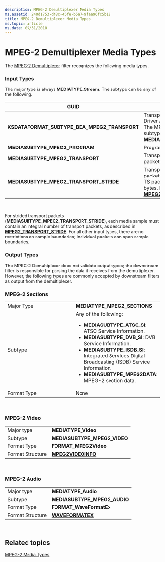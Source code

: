 ```yaml
---
description: MPEG-2 Demultiplexer Media Types
ms.assetid: 240d1753-df8c-45fe-b5a7-9faa96fc5b18
title: MPEG-2 Demultiplexer Media Types
ms.topic: article
ms.date: 05/31/2018
---
```


# MPEG-2 Demultiplexer Media Types

The [MPEG-2 Demultiplexer](mpeg-2-demultiplexer.md) filter recognizes the following media types.

### Input Types

The major type is always **MEDIATYPE\_Stream**. The subtype can be any of the following.



| GUID                                             | Description                                                                                                                                                                                               |
|--------------------------------------------------|-----------------------------------------------------------------------------------------------------------------------------------------------------------------------------------------------------------|
| **KSDATAFORMAT\_SUBTYPE\_BDA\_MPEG2\_TRANSPORT** | Transport stream from a Broadcast Driver Architecture (BDA) device filter. The MPEG-2 demultiplexer treats this subtype identically to **MEDIASUBTYPE\_MPEG2\_TRANSPORT**.                                |
| **MEDIASUBTYPE\_MPEG2\_PROGRAM**                 | Program stream                                                                                                                                                                                            |
| **MEDIASUBTYPE\_MPEG2\_TRANSPORT**               | Transport stream (TS), with 188-byte packets                                                                                                                                                              |
| **MEDIASUBTYPE\_MPEG2\_TRANSPORT\_STRIDE**       | Transport stream with "strided" packets. This subtype indicates that the TS packets may be padded with extra bytes. For more information, see [**MPEG2\_TRANSPORT\_STRIDE**](mpeg2-transport-stride.md). |



 

For strided transport packets (**MEDIASUBTYPE\_MPEG2\_TRANSPORT\_STRIDE**), each media sample must contain an integral number of transport packets, as described in [**MPEG2\_TRANSPORT\_STRIDE**](mpeg2-transport-stride.md). For all other input types, there are no restrictions on sample boundaries; individual packets can span sample boundaries.

### Output Types

The MPEG-2 Demultiplexer does not validate output types; the downstream filter is responsible for parsing the data it receives from the demultiplexer. However, the following types are commonly accepted by downstream filters as output from the demultiplexer.

### MPEG-2 Sections



<table>
<colgroup>
<col style="width: 50%" />
<col style="width: 50%" />
</colgroup>
<tbody>
<tr class="odd">
<td>Major Type</td>
<td><strong>MEDIATYPE_MPEG2_SECTIONS</strong></td>
</tr>
<tr class="even">
<td>Subtype</td>
<td>Any of the following:<br/>
<ul>
<li><strong>MEDIASUBTYPE_ATSC_SI</strong>: ATSC Service Information.</li>
<li><strong>MEDIASUBTYPE_DVB_SI</strong>: DVB Service Information.</li>
<li><strong>MEDIASUBTYPE_ISDB_SI</strong>: Integrated Services Digital Broadcasting (ISDB) Service Information.</li>
<li><strong>MEDIASUBTYPE_MPEG2DATA</strong>: MPEG-2 section data.</li>
</ul></td>
</tr>
<tr class="odd">
<td>Format Type</td>
<td>None</td>
</tr>
</tbody>
</table>



 

### MPEG-2 Video



|                  |                                          |
|------------------|------------------------------------------|
| Major type       | **MEDIATYPE\_Video**                     |
| Subtype          | **MEDIASUBTYPE\_MPEG2\_VIDEO**           |
| Format Type      | **FORMAT\_MPEG2Video**                   |
| Format Structure | [**MPEG2VIDEOINFO**](/previous-versions/windows/desktop/api/dvdmedia/ns-dvdmedia-mpeg2videoinfo) |



 

### MPEG-2 Audio



|                  |                                      |
|------------------|--------------------------------------|
| Major type       | **MEDIATYPE\_Audio**                 |
| Subtype          | **MEDIASUBTYPE\_MPEG2\_AUDIO**       |
| Format Type      | **FORMAT\_WaveFormatEx**             |
| Format Structure | [**WAVEFORMATEX**](/previous-versions/dd757713(v=vs.85)) |



 

## Related topics

<dl> <dt>

[MPEG-2 Media Types](mpeg-2-media-types.md)
</dt> </dl>

 

 
